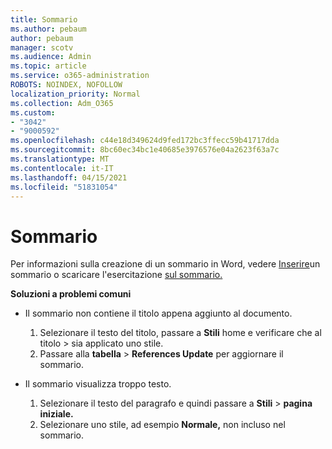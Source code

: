 ```yaml
---
title: Sommario
ms.author: pebaum
author: pebaum
manager: scotv
ms.audience: Admin
ms.topic: article
ms.service: o365-administration
ROBOTS: NOINDEX, NOFOLLOW
localization_priority: Normal
ms.collection: Adm_O365
ms.custom:
- "3042"
- "9000592"
ms.openlocfilehash: c44e18d349624d9fed172bc3ffecc59b41717dda
ms.sourcegitcommit: 8bc60ec34bc1e40685e3976576e04a2623f63a7c
ms.translationtype: MT
ms.contentlocale: it-IT
ms.lasthandoff: 04/15/2021
ms.locfileid: "51831054"
---
```

# <a name="table-of-contents"></a>Sommario

Per informazioni sulla creazione di un sommario in Word, vedere [Inserire](https://support.office.com/article/882e8564-0edb-435e-84b5-1d8552ccf0c0)un sommario o scaricare l'esercitazione [sul sommario.](https://go.microsoft.com/fwlink/?linkid=2065106)

**Soluzioni a problemi comuni**

- Il sommario non contiene il titolo appena aggiunto al documento.
  1. Selezionare il testo del titolo, passare a **Stili** home e verificare che al titolo  >  sia applicato uno stile.
  2. Passare alla **tabella**  >  **References Update** per aggiornare il sommario.

- Il sommario visualizza troppo testo. 
  1. Selezionare il testo del paragrafo e quindi passare a **Stili**  >  **pagina iniziale.**
  2. Selezionare uno stile, ad esempio **Normale,** non incluso nel sommario.